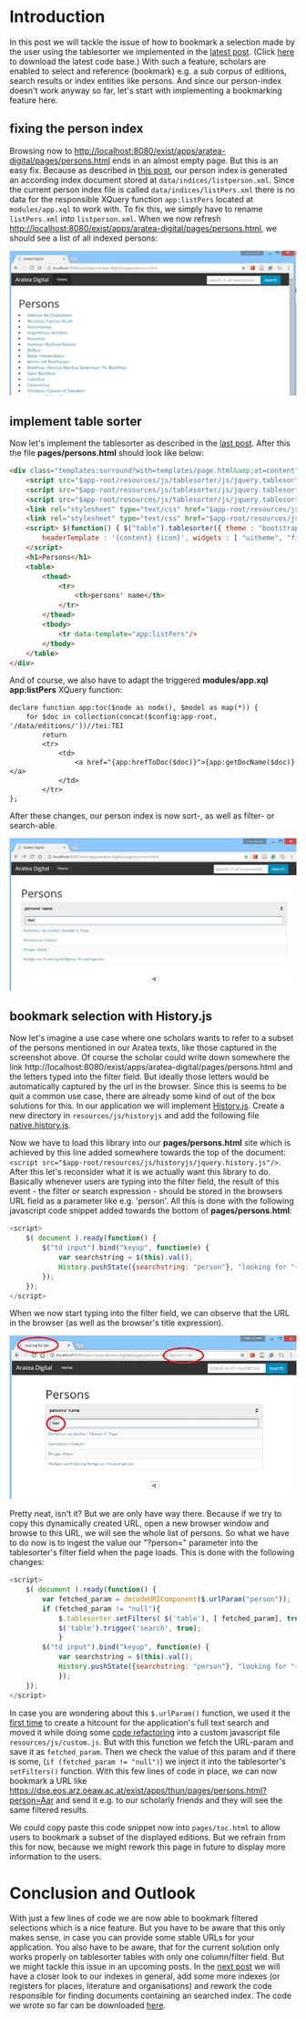 # Introduction

In this post we will tackle the issue of how to bookmark a selection made by the user using the tablesorter we implemented in the [latest post](../part-2-a-customizable-table-of-content/). (Click [here](https://github.com/csae8092/posts/raw/master/pimp-de-web-app/downloads/part-2/aratea-digital-0.1.xar) to download the latest code base.)
With such a feature, scholars are enabled to select and reference (bookmark) e.g. a sub corpus of editions, search results or index entities like persons. And since our person-index doesn't work anyway so far, let's start with implementing a bookmarking feature here.

## fixing the person index

Browsing now to [http://localhost:8080/exist/apps/aratea-digital/pages/persons.html](http://localhost:8080/exist/apps/aratea-digital/pages/persons.html) ends in an almost empty page. But this is an easy fix. Because as described in [this post](../part-7-index-based-search/), our person index is generated an according index document stored at `data/indices/listperson.xml`. Since the current person index file is called `data/indices/listPers.xml` there is no data for the responsible XQuery function `app:listPers` located at `modules/app.xql` to work with.
To fix this, we simply have to rename `listPers.xml` into `listperson.xml`. When we now refresh [http://localhost:8080/exist/apps/aratea-digital/pages/persons.html](http://localhost:8080/exist/apps/aratea-digital/pages/persons.html), we should see a list of all indexed persons: 

![image alt text](https://raw.githubusercontent.com/csae8092/posts/master/pimp-de-web-app/images/part-3/image_0.jpg)

## implement table sorter

Now let's implement the tablesorter as described in the [last post](../part-2-a-customizable-table-of-content/). After this the file **pages/persons.html** should look like below: 

```html
<div class="templates:surround?with=templates/page.html&amp;at=content">
    <script src="$app-root/resources/js/tablesorter/js/jquery.tablesorter.js"/>
    <script src="$app-root/resources/js/tablesorter/js/jquery.tablesorter.widgets.js"/>
    <script src="$app-root/resources/js/tablesorter/js/jquery.tablesorter.pager.js"/>
    <link rel="stylesheet" type="text/css" href="$app-root/resources/js/tablesorter/css/theme.bootstrap.css"/>
    <link rel="stylesheet" type="text/css" href="$app-root/resources/js/tablesorter/css/jquery.tablesorter.pager.css"/>
    <script> $(function() { $("table").tablesorter({ theme : "bootstrap", widthFixed: false,
        headerTemplate : '{content} {icon}', widgets : [ "uitheme", "filter", "zebra" ], filter_cssFilter: "form-control", }) }); 
    </script>
    <h1>Persons</h1>
    <table>
        <thead>
            <tr>
                <th>persons' name</th>
            </tr>
        </thead>
        <tbody>
            <tr data-template="app:listPers"/>
        </tbody>
    </table>
</div>
```

And of course, we also have to adapt the triggered **modules/app.xql app:listPers** XQuery function:

```xquery
declare function app:toc($node as node(), $model as map(*)) {
    for $doc in collection(concat($config:app-root, '/data/editions/'))//tei:TEI
        return
        <tr>
            <td>
                <a href="{app:hrefToDoc($doc)}">{app:getDocName($doc)}</a>
            </td>
        </tr>   
};
```

After these changes, our person index is now sort-, as well as filter- or search-able. 

![image alt text](https://raw.githubusercontent.com/csae8092/posts/master/pimp-de-web-app/images/part-3/image_1.jpg)

## bookmark selection with History.js

Now let's imagine a use case where one scholars wants to refer to a subset of the persons mentioned in our Aratea texts, like those captured in the screenshot above. Of course the scholar could write down somewhere the link http://localhost:8080/exist/apps/aratea-digital/pages/persons.html and the letters typed into the filter field. But ideally those letters would be automatically captured by the url in the browser. 
Since this is seems to be quit a common use case, there are already some kind of out of the box solutions for this. In our application we will implement [History.js](https://github.com/browserstate/history.js/).
Create a new directory in `resources/js/historyjs` and add the following file [native.history.js](https://github.com/browserstate/history.js/blob/master/scripts/compressed/history.adapter.native.js). 

Now we have to load this library into our **pages/persons.html** site which is achieved by this line added somewhere towards the top of the document: `<script src="$app-root/resources/js/historyjs/jquery.history.js"/>`.
After this let's reconsider what it is we actually want this library to do. Basically whenever users are typing into the filter field, the result of this event - the filter or search expression - should be stored in the browsers URL field as a parameter like e.g. 'person'. 
All this is done with the following javascript code snippet added towards the bottom of **pages/persons.html**:

```javascript
<script>
    $( document ).ready(function() {
        $("td input").bind("keyup", function(e) {
            var searchstring = $(this).val();
            History.pushState({searchstring: "person"}, "looking for "+searchstring, "?person="+searchstring);   
        });
    });
</script>
```

When we now start typing into the filter field, we can observe that the URL in the browser (as well as the browser's title expression).

![image alt text](https://raw.githubusercontent.com/csae8092/posts/master/pimp-de-web-app/images/part-3/image_2.jpg)

Pretty neat, isn't it? But we are only have way there. Because if we try to copy this dynamically created URL, open a new browser window and browse to this URL, we will see the whole list of persons. 
So what we have to do now is to ingest the value our "?person=" parameter into the tablesorter's filter field when the page loads. 
This is done with the following changes: 

```javascript
<script>
    $( document ).ready(function() {
        var fetched_param = decodeURIComponent($.urlParam("person"));
        if (fetched_param != "null"){
            $.tablesorter.setFilters( $('table'), [ fetched_param], true );
            $('table').trigger('search', true);
            }
        $("td input").bind("keyup", function(e) {
            var searchstring = $(this).val();
            History.pushState({searchstring: "person"}, "looking for "+searchstring, "?person="+searchstring);   
            });
    });
</script>
```

In case you are wondering about this `$.urlParam()` function, we used it the [first time](../part-8-full-text-search/) to create a hitcount for the application's full text search and moved it while doing some [code refactoring](../part-9-code-refactoring/) into a custom javascript file `resources/js/custom.js`. But with this function we fetch the URL-param and save it as `fetched_param`. Then we check the value of this param and if there is some, (`if (fetched_param != "null")`) we inject it into the tablesorter's `setFilters()` function. 
With this few lines of code in place, we can now bookmark a URL like https://dse.eos.arz.oeaw.ac.at/exist/apps/thun/pages/persons.html?person=Aar and send it e.g. to our scholarly friends and they will see the same filtered results.

We could copy paste this code snippet now into `pages/toc.html` to allow users to bookmark a subset of the displayed editions. But we refrain from this for now, because we might rework this page in future to display more information to the users. 

# Conclusion and Outlook

With just a few lines of code we are now able to bookmark filtered selections which is a nice feature. But you have to be aware that this only makes sense, in case you can provide some stable URLs for your application. You also have to be aware, that for the current solution only works properly on tablesorter tables with only one column/filter field. But we might tackle this issue in an upcoming posts. 
In the [next post](../part-4-linking-indexes-and-text) we will have a closer look to our indexes in general, add some more indexes (or registers for places, literature and organisations) and rework the code responsible for finding documents containing an searched index. 
The code we wrote so far can be downloaded [here](https://github.com/csae8092/posts/raw/master/pimp-de-web-app/downloads/part-3/aratea-digital-0.1.xar).


